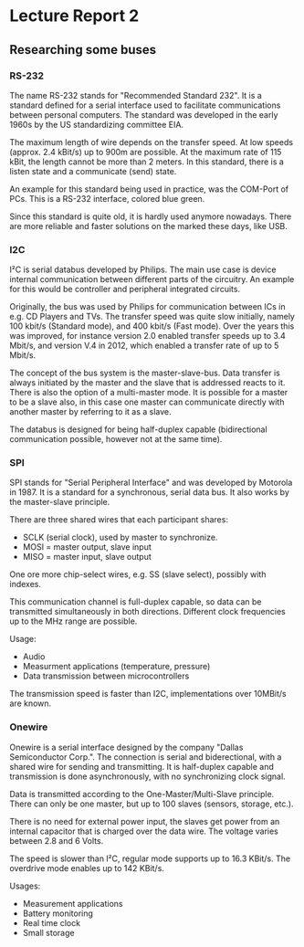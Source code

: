 # Lecture Report 2

## Researching some buses

### RS-232

The name RS-232 stands for "Recommended Standard 232". It is a standard defined for a serial interface used to facilitate communications between personal computers. The standard was developed in the early 1960s by the US standardizing committee EIA.

The maximum length of wire depends on the transfer speed. At low speeds (approx. 2.4 kBit/s) up to 900m are possible. At the maximum rate of 115 kBit, the length cannot be more than 2 meters. In this standard, there is a listen state and a communicate (send) state.

An example for this standard being used in practice, was the COM-Port of PCs. This is a RS-232 interface, colored blue green. 

Since this standard is quite old, it is hardly used anymore nowadays. There are more reliable and faster solutions on the marked these days, like USB.

### I2C

I²C is serial databus developed by Philips. The main use case is device internal communication between different parts of the circuitry. An example for this would be controller and peripheral integrated circuits.

Originally, the bus was used by Philips for communication between ICs in e.g. CD Players and TVs. The transfer speed was quite slow initially, namely 100 kbit/s (Standard mode), and 400 kbit/s (Fast mode). Over the years this was improved, for instance version 2.0 enabled transfer speeds up to 3.4 Mbit/s, and version V.4 in 2012, which enabled a transfer rate of up to 5 Mbit/s.

The concept of the bus system is the master-slave-bus. Data transfer is always initiated by the master and the slave that is addressed reacts to it. There is also the option of a multi-master mode. It is possible for a master to be a slave also, in this case one master can communicate directly with another master by referring to it as a slave.

The databus is designed for being half-duplex capable (bidirectional communication possible, however not at the same time).

### SPI

SPI stands for "Serial Peripheral Interface" and was developed by Motorola in 1987. It is a standard for a synchronous, serial data bus. It also works by the master-slave principle.

There are three shared wires that each participant shares:
- SCLK (serial clock), used by master to synchronize.
- MOSI = master output, slave input
- MISO = master input, slave output

One ore more chip-select wires, e.g. SS (slave select), possibly with indexes.

This communication channel is full-duplex capable, so data can be transmitted simultaneously in both directions. Different clock frequencies up to the MHz range are possible.

Usage:
- Audio
- Measurment applications (temperature, pressure)
- Data transmission between microcontrollers

The transmission speed is faster than I2C, implementations over 10MBit/s are known.

### Onewire

Onewire is a serial interface designed by the company "Dallas Semiconductor Corp.". The connection is serial and biderectional, with a shared wire for sending and transmitting. It is half-duplex capable and transmission is done asynchronously, with no synchronizing clock signal.

Data is transmitted according to the One-Master/Multi-Slave principle. There can only be one master, but up to 100 slaves (sensors, storage, etc.).

There is no need for external power input, the slaves get power from an internal capacitor that is charged over the data wire. The voltage varies between 2.8 and 6 Volts.

The speed is slower than I²C, regular mode supports up to 16.3 KBit/s. The overdrive mode enables up to 142 KBit/s.

Usages:
- Measurement applications
- Battery monitoring
- Real time clock
- Small storage




